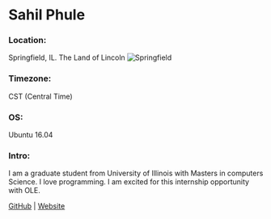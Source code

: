 # Sahil Phule
### Location:
Springfield, IL. The Land of Lincoln
![Springfield](https://upload.wikimedia.org/wikipedia/commons/f/f8/Downtown_Springfield.JPG "Springfield")

### Timezone:
CST (Central Time)
### OS:
Ubuntu 16.04
### Intro:
 I am a graduate student from University of Illinois with Masters in computers Science.
 I love programming. I am excited for this internship opportunity with OLE.
 
 [GitHub](https://github.com/sahilph) | [Website](https://sahil.xyz/)
